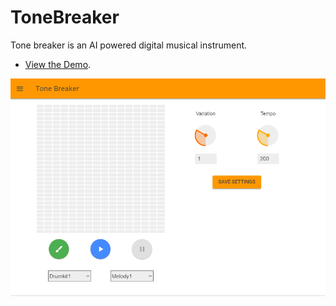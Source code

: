 # ToneBreaker

Tone breaker is an AI powered digital musical instrument.

*  [View the Demo](https://tonebreaker.buddhilive.com).


![screenshot](https://github.com/Buddhilive/ToneBreaker/blob/master/public/images/screen_shot.png)
